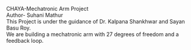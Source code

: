 CHAYA-Mechatronic Arm Project<br>
Author- Suhani Mathur<br>
This Project is under the guidance of Dr. Kalpana Shankhwar and Sayan Basu Roy.<br>
We are building a mechatronic arm with 27 degrees of freedom and a feedback loop.